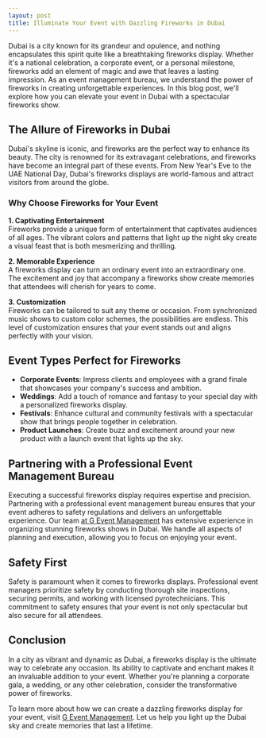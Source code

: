 ```yaml
---
layout: post
title: Illuminate Your Event with Dazzling Fireworks in Dubai
---
```



Dubai is a city known for its grandeur and opulence, and nothing encapsulates this spirit quite like a breathtaking fireworks display. Whether it's a national celebration, a corporate event, or a personal milestone, fireworks add an element of magic and awe that leaves a lasting impression. As an event management bureau, we understand the power of fireworks in creating unforgettable experiences. In this blog post, we'll explore how you can elevate your event in Dubai with a spectacular fireworks show.

## The Allure of Fireworks in Dubai

Dubai's skyline is iconic, and fireworks are the perfect way to enhance its beauty. The city is renowned for its extravagant celebrations, and fireworks have become an integral part of these events. From New Year's Eve to the UAE National Day, Dubai's fireworks displays are world-famous and attract visitors from around the globe.

### Why Choose Fireworks for Your Event

**1. Captivating Entertainment**  
Fireworks provide a unique form of entertainment that captivates audiences of all ages. The vibrant colors and patterns that light up the night sky create a visual feast that is both mesmerizing and thrilling.

**2. Memorable Experience**  
A fireworks display can turn an ordinary event into an extraordinary one. The excitement and joy that accompany a fireworks show create memories that attendees will cherish for years to come.

**3. Customization**  
Fireworks can be tailored to suit any theme or occasion. From synchronized music shows to custom color schemes, the possibilities are endless. This level of customization ensures that your event stands out and aligns perfectly with your vision.

## Event Types Perfect for Fireworks

- **Corporate Events**: Impress clients and employees with a grand finale that showcases your company's success and ambition.
- **Weddings**: Add a touch of romance and fantasy to your special day with a personalized fireworks display.
- **Festivals**: Enhance cultural and community festivals with a spectacular show that brings people together in celebration.
- **Product Launches**: Create buzz and excitement around your new product with a launch event that lights up the sky.

## Partnering with a Professional Event Management Bureau

Executing a successful fireworks display requires expertise and precision. Partnering with a professional event management bureau ensures that your event adheres to safety regulations and delivers an unforgettable experience. Our team [at G Event Management](https://geventm.com/) has extensive experience in organizing stunning fireworks shows in Dubai. We handle all aspects of planning and execution, allowing you to focus on enjoying your event.

## Safety First

Safety is paramount when it comes to fireworks displays. Professional event managers prioritize safety by conducting thorough site inspections, securing permits, and working with licensed pyrotechnicians. This commitment to safety ensures that your event is not only spectacular but also secure for all attendees.

## Conclusion

In a city as vibrant and dynamic as Dubai, a fireworks display is the ultimate way to celebrate any occasion. Its ability to captivate and enchant makes it an invaluable addition to your event. Whether you're planning a corporate gala, a wedding, or any other celebration, consider the transformative power of fireworks.

To learn more about how we can create a dazzling fireworks display for your event, visit [G Event Management](https://geventm.com/). Let us help you light up the Dubai sky and create memories that last a lifetime.